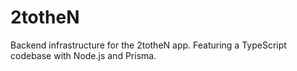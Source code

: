 # 2totheN
 Backend infrastructure for the 2totheN app. Featuring a TypeScript codebase with Node.js and Prisma.
